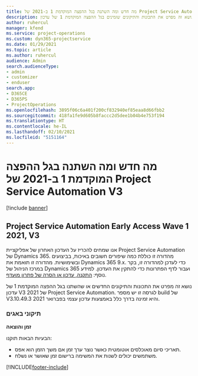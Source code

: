 ```yaml
---
title: מה חדש ומה השתנה בגל ההפצה המוקדמת 1 ב-2021 של Project Service Automation V3
description: נושא זה מפרט את התכונות והתיקונים שזמינים בגל ההפצה המוקדמת 1 של עדכון V3 2021 של Project Service Automation.
author: ruhercul
manager: kfend
ms.service: project-operations
ms.custom: dyn365-projectservice
ms.date: 01/29/2021
ms.topic: article
ms.author: ruhercul
audience: Admin
search.audienceType:
- admin
- customizer
- enduser
search.app:
- D365CE
- D365PS
- ProjectOperations
ms.openlocfilehash: 3895f06c6a401f200cf832940ef85eaa8d66fbb2
ms.sourcegitcommit: 418fa1fe9d605b8faccc2d5dee1b04b4e753f194
ms.translationtype: HT
ms.contentlocale: he-IL
ms.lasthandoff: 02/10/2021
ms.locfileid: "5151164"
---
```

# <a name="whats-new-or-changed-in-project-service-automation-early-access-wave-1-2021-v3"></a>מה חדש ומה השתנה בגל ההפצה המוקדמת 1 ב-2021 של Project Service Automation V3

[!include [banner](../includes/psa-now-project-operations.md)]

## <a name="project-service-automation-early-access-wave-1-2021-v3"></a>Project Service Automation Early Access Wave 1 2021, V3

אנו שמחים להכריז על העדכון האחרון של אפליקציית Project Service Automation של Dynamics 365. מהדורה זו כוללת כמה שיפורים חשובים באיכות, בביצועים ובשימושיות. מהדורה זו תואמת את Dynamics 365 9.x. כדי לעדכן למהדורה זו, בקר במרכז הניהול של Dynamics 365 ועבור לדף הפתרונות כדי להתקין את העדכון. למידע נוסף: [התקנה, עדכון או הסרה של פתרון מועדף](https://docs.microsoft.com/power-platform/admin/install-remove-preferred-solution).

נושא זה מפרט את התכונות והתיקונים החדשים או שהשתנו בגל ההפצה המוקדמת 1 של עדכון V3 2021 של Project Service Automation. לגרסה זו יש מספר build של V3.10.49.3 והיא זמינה בדרך כלל באמצעות עדכון עצמי בפברואר 2021.


### <a name="bug-fixes"></a>תיקוני באגים

**זמן והוצאה**

הבעיות הבאות תוקנו:

- תאריכי סיום מאוכלסים אוטומטית כאשר נוצר ערך זמן אם משך הזמן הוא אפס.
- משתמשים יכולים לשנות את המשימה ברישום זמן שאושר או נשלח.


[!INCLUDE[footer-include](../includes/footer-banner.md)]